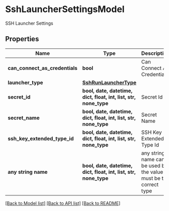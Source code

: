 # SshLauncherSettingsModel

SSH Launcher Settings

## Properties
Name | Type | Description | Notes
------------ | ------------- | ------------- | -------------
**can_connect_as_credentials** | **bool** | Can Connect As Credentials | [optional] 
**launcher_type** | [**SshRunLauncherType**](SshRunLauncherType.md) |  | [optional] 
**secret_id** | **bool, date, datetime, dict, float, int, list, str, none_type** | Secret Id | [optional] 
**secret_name** | **bool, date, datetime, dict, float, int, list, str, none_type** | Secret Name | [optional] 
**ssh_key_extended_type_id** | **bool, date, datetime, dict, float, int, list, str, none_type** | SSH Key Extended Type Id | [optional] 
**any string name** | **bool, date, datetime, dict, float, int, list, str, none_type** | any string name can be used but the value must be the correct type | [optional]

[[Back to Model list]](../README.md#documentation-for-models) [[Back to API list]](../README.md#documentation-for-api-endpoints) [[Back to README]](../README.md)


